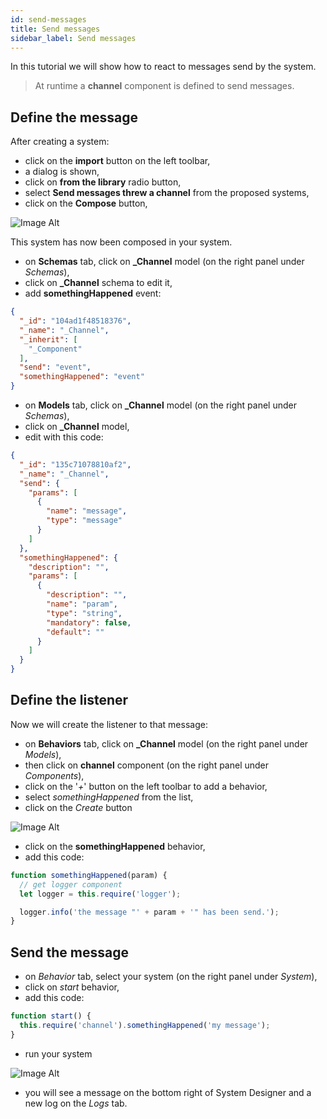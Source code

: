 ```yaml
---
id: send-messages
title: Send messages
sidebar_label: Send messages
---
```


In this tutorial we will show how to react to messages send by the system.

>At runtime a **channel** component is defined to send messages.

## Define the message

After creating a system:
* click on the **import** button on the left toolbar,
* a dialog is shown,
* click on **from the library** radio button,
* select **Send messages threw a channel** from the proposed systems,
* click on the **Compose** button,

![Image Alt](../../img/743f357-system-designer-channel-1.png)

This system has now been composed in your system.
* on **Schemas** tab, click on **_Channel** model (on the right panel under *Schemas*),
* click on **_Channel** schema to edit it,
* add **somethingHappened** event:

```json
{
  "_id": "104ad1f48518376",
  "_name": "_Channel",
  "_inherit": [
    "_Component"
  ],
  "send": "event",
  "somethingHappened": "event"
}
```

* on **Models** tab, click on **_Channel** model (on the right panel under *Schemas*),
* click on **_Channel** model,
* edit with this code:

```json
{
  "_id": "135c71078810af2",
  "_name": "_Channel",
  "send": {
    "params": [
      {
        "name": "message",
        "type": "message"
      }
    ]
  },
  "somethingHappened": {
    "description": "",
    "params": [
      {
        "description": "",
        "name": "param",
        "type": "string",
        "mandatory": false,
        "default": ""
      }
    ]
  }
}
```

## Define the listener

Now we will create the listener to that message:
* on **Behaviors** tab, click on **_Channel** model (on the right panel under *Models*),
* then click on **channel** component (on the right panel under *Components*),
* click on the '*+*' button on the left toolbar to add a behavior,
*  select *somethingHappened* from the list,
* click on the *Create* button

![Image Alt](../../img/7091872-system-designer-channel-2.png)

* click on the **somethingHappened** behavior,
* add this code:

```js
function somethingHappened(param) { 
  // get logger component
  let logger = this.require('logger');

  logger.info('the message "' + param + '" has been send.');
}
```

## Send the message

* on *Behavior* tab, select your system  (on the right panel under *System*),
* click on *start* behavior,
* add this code:

```js
function start() { 
  this.require('channel').somethingHappened('my message');  
}
````

* run your system

![Image Alt](../../img/ef64888-system-designer-channel-3.png)

* you will see a message on the bottom right of System Designer and a new log on the *Logs* tab.